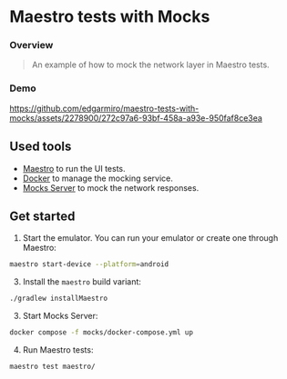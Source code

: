 # Maestro tests with Mocks

### Overview
> An example of how to mock the network layer in Maestro tests.

### Demo

https://github.com/edgarmiro/maestro-tests-with-mocks/assets/2278900/272c97a6-93bf-458a-a93e-950faf8ce3ea

## Used tools

- [Maestro](https://maestro.mobile.dev/) to run the UI tests.
- [Docker](https://www.docker.com/) to manage the mocking service.
- [Mocks Server](https://www.mocks-server.org/) to mock the network responses.

## Get started

1. Start the emulator.
You can run your emulator or create one through Maestro:
```bash
maestro start-device --platform=android
```  

3. Install the `maestro` build variant:
```bash
./gradlew installMaestro
```

3. Start Mocks Server:

```bash
docker compose -f mocks/docker-compose.yml up
```

4. Run Maestro tests:
```bash
maestro test maestro/
```
